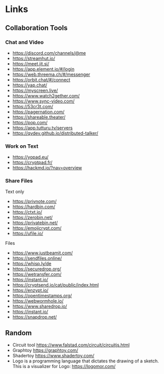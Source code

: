 # Links

## Collaboration Tools

### Chat and Video

- <https://discord.com/channels/@me>
- <https://streamhut.io/>
- <https://meet.jit.si/>
- <https://app.element.io/#/login>
- <https://web.threema.ch/#/messenger>
- <https://orbit.chat/#/connect>
- <https://yap.chat/>
- <https://myscreen.live/>
- <https://www.watch2gether.com/>
- <https://www.sync-video.com/>
- <https://53cr3t.com/>
- <https://pagernation.com/>
- <https://shareable.theater/>
- <https://pop.com/>
- <https://app.tutturu.tv/servers>
- <https://qvdev.github.io/distributed-talker/>

### Work on Text

- <https://yopad.eu/>
- <https://cryptpad.fr/>
- <https://hackmd.io/?nav=overview>

### Share Files

Text only

- <https://privnote.com/>
- <https://hardbin.com/>
- <https://ctxt.io/>
- <https://zerobin.net/>
- <https://privatebin.net/>
- <https://emojicrypt.com/>
- <https://ufile.io/>

Files

- <https://www.justbeamit.com/>
- <https://sendfiles.online/>
- <https://whisp.ly/de>
- <https://securedrop.org/>
- <https://wetransfer.com/>
- <https://instant.io/>
- <https://cryptsend.io/cat/public/index.html>
- <https://enzypt.io/>
- <https://opentimestamps.org/>
- <https://webwormhole.io/>
- <https://www.sharedrop.io/>
- <https://instant.io/>
- <https://snapdrop.net/>

## Random

- Circuit tool <https://www.falstad.com/circuit/circuitjs.html>
- Graphtoy <https://graphtoy.com/>
- Shadertoy <https://www.shadertoy.com/>
- Logo is a programming language that dictates the drawing of a sketch. This is a visualizer for Logo: <https://logomor.com/>
